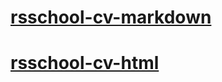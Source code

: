 # [rsschool-cv-markdown](https://b1ur4y.github.io/rsschool-cv/cv)
# [rsschool-cv-html](https://b1ur4y.github.io/rsschool-cv/)
